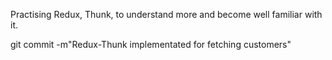 Practising Redux, Thunk, to understand more and become well familiar with it.

git commit -m"Redux-Thunk implementated for fetching customers"